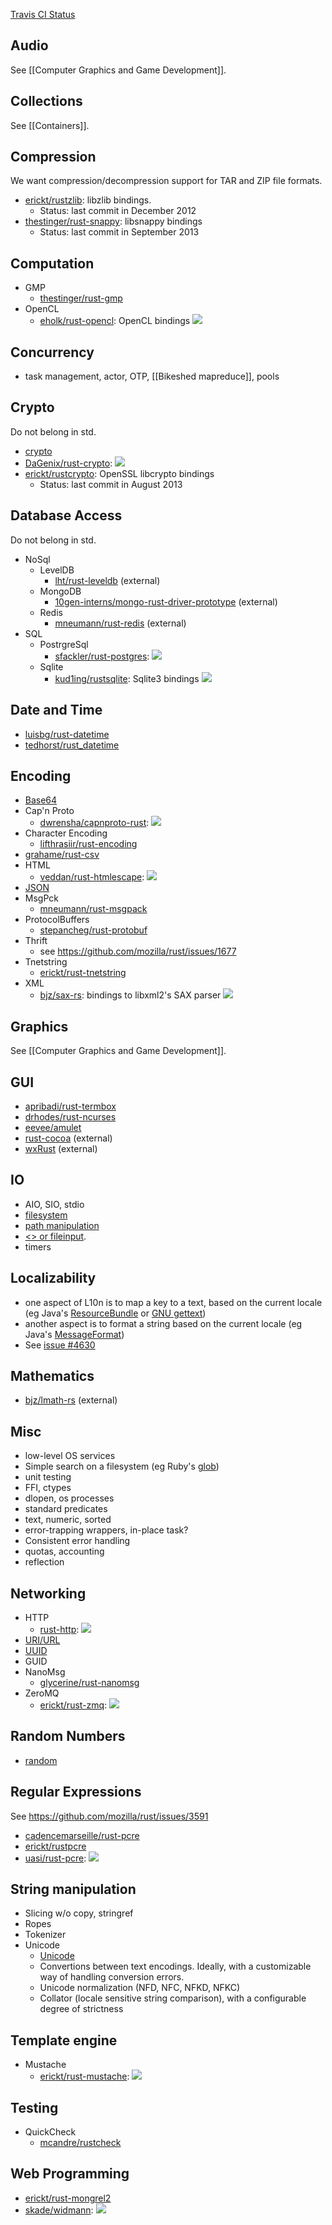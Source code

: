 [Travis CI Status](http://hiho.io/rust-ci/)

## Audio

See [[Computer Graphics and Game Development]].

## Collections

See [[Containers]].

## Compression

We want compression/decompression support for TAR and ZIP file formats.

* [erickt/rustzlib](https://github.com/erickt/rustzlib): libzlib bindings.
  * Status: last commit in December 2012
* [thestinger/rust-snappy](https://github.com/thestinger/rust-snappy): libsnappy bindings
  * Status: last commit in September 2013

## Computation

* GMP
  * [thestinger/rust-gmp](https://github.com/thestinger/rust-gmp)
* OpenCL
  * [eholk/rust-opencl](https://github.com/eholk/rust-opencl): OpenCL bindings [<img src="https://travis-ci.org/eholk/rust-opencl.png?branch=master">](https://travis-ci.org/eholk/rust-opencl)
 
## Concurrency
 * task management, actor, OTP, [[Bikeshed mapreduce]], pools
 
## Crypto

Do not belong in std.

* [crypto](https://github.com/mozilla/rust/tree/master/src/libextra/crypto)
* [DaGenix/rust-crypto](https://github.com/DaGenix/rust-crypto): [<img src="https://travis-ci.org/DaGenix/rust-crypto.png?branch=master">](https://travis-ci.org/DaGenix/rust-crypto)
* [erickt/rustcrypto](https://github.com/erickt/rustcrypto): OpenSSL libcrypto bindings
  * Status: last commit in August 2013
  
## Database Access

Do not belong in std.

* NoSql
  * LevelDB
      * [lht/rust-leveldb](https://github.com/lht/rust-leveldb) (external)
  * MongoDB
      * [10gen-interns/mongo-rust-driver-prototype](https://github.com/10gen-interns/mongo-rust-driver-prototype) (external)
  * Redis
      * [mneumann/rust-redis](https://github.com/mneumann/rust-redis) (external)
* SQL
  * PostrgreSql
      * [sfackler/rust-postgres](https://github.com/sfackler/rust-postgres): [<img src="https://travis-ci.org/sfackler/rust-postgres.png?branch=master">](https://travis-ci.org/sfackler/rust-postgres)
  * Sqlite
      * [kud1ing/rustsqlite](https://github.com/kud1ing/rustsqlite): Sqlite3 bindings [<img src="https://travis-ci.org/kud1ing/rustsqlite.png?branch=master">](https://travis-ci.org/kud1ing/rustsqlite)
 
## Date and Time
  * [luisbg/rust-datetime](https://github.com/luisbg/rust-datetime)
  * [tedhorst/rust_datetime](https://github.com/tedhorst/rust_datetime)
  
## Encoding
* [Base64](https://github.com/mozilla/rust/blob/master/src/libextra/base64.rs)
* Cap'n Proto
    * [dwrensha/capnproto-rust](https://github.com/dwrensha/capnproto-rust):  [<img src="https://travis-ci.org/dwrensha/capnproto-rust.png?branch=master">](https://travis-ci.org/dwrensha/capnproto-rust)
* Character Encoding
    * [lifthrasiir/rust-encoding](https://github.com/lifthrasiir/rust-encoding)
* [grahame/rust-csv](https://github.com/grahame/rust-csv)
* HTML
    * [veddan/rust-htmlescape](https://github.com/veddan/rust-htmlescape):  [<img src="https://travis-ci.org/veddan/rust-htmlescape.png?branch=master">](https://travis-ci.org/veddan/rust-htmlescape)
* [JSON](https://github.com/mozilla/rust/blob/master/src/libextra/json.rs)
* MsgPck
  * [mneumann/rust-msgpack](https://github.com/mneumann/rust-msgpack)
* ProtocolBuffers
  * [stepancheg/rust-protobuf](https://github.com/stepancheg/rust-protobuf)
* Thrift
  * see https://github.com/mozilla/rust/issues/1677
* Tnetstring
  * [erickt/rust-tnetstring](https://github.com/erickt/rust-tnetstring)
* XML
   * [bjz/sax-rs](https://github.com/bjz/sax-rs): bindings to libxml2's SAX parser [<img src="https://travis-ci.org/bjz/sax-rs.png?branch=master">](https://travis-ci.org/bjz/sax-rs)

## Graphics

See [[Computer Graphics and Game Development]].

## GUI
* [apribadi/rust-termbox](https://github.com/apribadi/rust-termbox)
* [drhodes/rust-ncurses](https://github.com/drhodes/rust-ncurses)
* [eevee/amulet](https://github.com/eevee/amulet)
* [rust-cocoa](https://github.com/mozilla-servo/rust-cocoa) (external)
* [wxRust](https://github.com/kenz-gelsoft/wxRust) (external)
	  
## IO
 * AIO, SIO, stdio
 * [filesystem](https://github.com/mozilla/rust/blob/master/src/libstd/os.rs)
 * [path manipulation](https://github.com/mozilla/rust/blob/master/src/libstd/path.rs)
 * [<> or fileinput](https://github.com/mozilla/rust/blob/master/src/libextra/fileinput).
 * timers
 
## Localizability
 * one aspect of L10n is to map a key to a text, based on the current locale (eg Java's [ResourceBundle](http://docs.oracle.com/javase/7/docs/api/java/util/ResourceBundle.html) or [GNU gettext](http://www.gnu.org/software/gettext/))
 * another aspect is to format a string based on the current locale (eg Java's [MessageFormat](http://docs.oracle.com/javase/7/docs/api/java/text/MessageFormat.html))
 * See [issue #4630](https://github.com/mozilla/rust/issues/4630)
 
## Mathematics
  * [bjz/lmath-rs](https://github.com/bjz/lmath-rs) (external)

## Misc
* low-level OS services
* Simple search on a filesystem (eg Ruby's [glob](http://ruby-doc.org/core-2.0/Dir.html#method-c-glob))
* unit testing
* FFI, ctypes
* dlopen, os processes
* standard predicates
 * text, numeric, sorted
* error-trapping wrappers, in-place task?
 * Consistent error handling
* quotas, accounting
* reflection

## Networking
* HTTP
    * [rust-http](https://github.com/chris-morgan/rust-http):  [<img src="https://travis-ci.org/chris-morgan/rust-http.png?branch=master">](https://travis-ci.org/chris-morgan/rust-http)
* [URI/URL](https://github.com/mozilla/rust/blob/master/src/libextra/url.rs)
* [UUID](https://github.com/mozilla/rust/blob/master/src/libextra/uuid.rs)
* GUID
* NanoMsg
  * [glycerine/rust-nanomsg](https://github.com/glycerine/rust-nanomsg)
* ZeroMQ
  * [erickt/rust-zmq](https://github.com/erickt/rust-zmq):  [<img src="https://travis-ci.org/erickt/rust-zmq.png?branch=master">](https://travis-ci.org/erickt/rust-zmq)


## Random Numbers
* [random](https://github.com/mozilla/rust/blob/master/src/libcstd/rand.rs)

## Regular Expressions
See https://github.com/mozilla/rust/issues/3591
* [cadencemarseille/rust-pcre](https://github.com/cadencemarseille/rust-pcre)
* [erickt/rustpcre](https://github.com/erickt/rustpcre)
* [uasi/rust-pcre](https://github.com/uasi/rust-pcre):  [<img src="https://travis-ci.org/uasi/rust-pcre.png?branch=master">](https://travis-ci.org/uasi/rust-pcre)

## String manipulation
* Slicing w/o copy, stringref
* Ropes
* Tokenizer
* Unicode
  * [Unicode](https://github.com/mozilla/rust/blob/master/src/libextra/unicode.rs)
  * Convertions between text encodings. Ideally, with a customizable way of handling conversion errors.
  * Unicode normalization (NFD, NFC, NFKD, NFKC)
  * Collator (locale sensitive string comparison), with a configurable degree of strictness

## Template engine

* Mustache
  * [erickt/rust-mustache](https://github.com/erickt/rust-mustache): [<img src="https://travis-ci.org/erickt/rust-mustache.png?branch=master">](https://travis-ci.org/erickt/rust-mustache)


## Testing

* QuickCheck
  * [mcandre/rustcheck](https://github.com/mcandre/rustcheck)


## Web Programming

* [erickt/rust-mongrel2](https://github.com/erickt/rust-mongrel2)
* [skade/widmann](https://github.com/skade/widmann): [<img src="https://travis-ci.org/skade/widmann.png?branch=master">](https://travis-ci.org/skade/widmann)